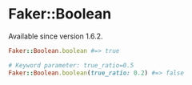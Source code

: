 # Faker::Boolean

Available since version 1.6.2.

```ruby
Faker::Boolean.boolean #=> true

# Keyword parameter: true_ratio=0.5
Faker::Boolean.boolean(true_ratio: 0.2) #=> false
```

